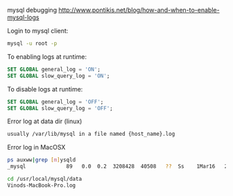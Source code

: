mysql debugging
http://www.pontikis.net/blog/how-and-when-to-enable-mysql-logs  


Login to mysql client:
```sh
mysql -u root -p 
```

To enabling logs at runtime:
```sql
SET GLOBAL general_log = 'ON';
SET GLOBAL slow_query_log = 'ON';
```

To disable logs at runtime:
```sql
SET GLOBAL general_log = 'OFF';
SET GLOBAL slow_query_log = 'OFF';
```

Error log at data dir (linux)
```sh
usually /var/lib/mysql in a file named {host_name}.log
```

Error log in MacOSX 
```sh
ps auxww|grep [m]ysqld
_mysql             89   0.0  0.2  3208428  40508   ??  Ss    1Mar16   2:39.50 /usr/local/mysql/bin/mysqld --user=_mysql --basedir=/usr/local/mysql --datadir=/usr/local/mysql/data --plugin-dir=/usr/local/mysql/lib/plugin --log-error=/usr/local/mysql/data/mysqld.local.err --pid-file=/usr/local/mysql/data/mysqld.local.pid

cd /usr/local/mysql/data
Vinods-MacBook-Pro.log
```
